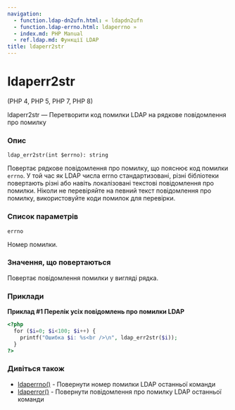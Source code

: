 ```yaml
---
navigation:
  - function.ldap-dn2ufn.html: « ldapdn2ufn
  - function.ldap-errno.html: ldaperrno »
  - index.md: PHP Manual
  - ref.ldap.md: Функції LDAP
title: ldaperr2str
---
```

# ldaperr2str

(PHP 4, PHP 5, PHP 7, PHP 8)

ldaperr2str — Перетворити код помилки LDAP на рядкове повідомлення про помилку

### Опис

```methodsynopsis
ldap_err2str(int $errno): string
```

Повертає рядкове повідомлення про помилку, що пояснює код помилки `errno`. У той час як LDAP числа errno стандартизовані, різні бібліотеки повертають різні або навіть локалізовані текстові повідомлення про помилки. Ніколи не перевіряйте на певний текст повідомлення про помилку, використовуйте коди помилок для перевірки.

### Список параметрів

`errno`

Номер помилки.

### Значення, що повертаються

Повертає повідомлення помилки у вигляді рядка.

### Приклади

**Приклад #1 Перелік усіх повідомлень про помилки LDAP**

```php
<?php
  for ($i=0; $i<100; $i++) {
    printf("Ошибка $i: %s<br />\n", ldap_err2str($i));
  }
?>
```

### Дивіться також

-   [ldaperrno()](function.ldap-errno.md) - Повернути номер помилки LDAP останньої команди
-   [ldaperror()](function.ldap-error.md) - Повернути повідомлення про помилку LDAP останньої команди
